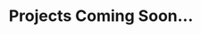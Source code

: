 ---
layout: post
title: "Projects Coming Soon..."
description: "There is no one who loves pain itself, who seeks after it and wants to have it, simply because it is pain..."
comments: true
keywords: "dummy content, lorem ipsum"
---
